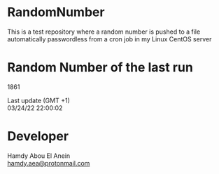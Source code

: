 # RandomNumber    
This is a test repository where a random number is pushed to a file automatically passwordless from a cron job in my Linux CentOS server    
# Random Number of the last run   
1861
      
Last update (GMT +1)    
03/24/22 22:00:02
# Developer    
Hamdy Abou El Anein   
hamdy.aea@protonmail.com
